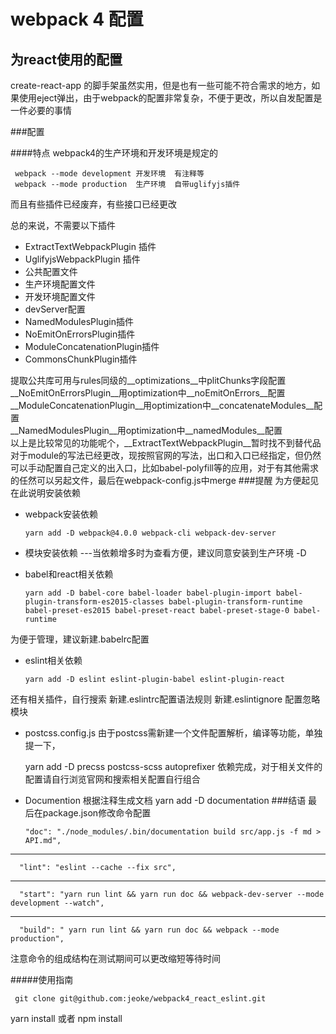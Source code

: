webpack 4 配置
===============
为react使用的配置
------------------
create-react-app 的脚手架虽然实用，但是也有一些可能不符合需求的地方，如果使用eject弹出，由于webpack的配置非常复杂，不便于更改，所以自发配置是一件必要的事情
     

###配置

####特点
webpack4的生产环境和开发环境是规定的

     webpack --mode development 开发环境  有注释等 
     webpack --mode production  生产环境  自带uglifyjs插件

   而且有些插件已经废弃，有些接口已经更改


总的来说，不需要以下插件
* ExtractTextWebpackPlugin 插件
* UglifyjsWebpackPlugin 插件
* 公共配置文件
* 生产环境配置文件
* 开发环境配置文件
* devServer配置
* NamedModulesPlugin插件
* NoEmitOnErrorsPlugin插件
* ModuleConcatenationPlugin插件
* CommonsChunkPlugin插件

提取公共库可用与rules同级的__optimizations__中plitChunks字段配置<br/>
__NoEmitOnErrorsPlugin__用optimization中__noEmitOnErrors__配置<br/>
__ModuleConcatenationPlugin__用optimization中__concatenateModules__配置<br/>
__NamedModulesPlugin__用optimization中__namedModules__配置<br/>
以上是比较常见的功能呢个，__ExtractTextWebpackPlugin__暂时找不到替代品
<br/>对于module的写法已经更改，现按照官网的写法，出口和入口已经指定，但仍然可以手动配置自己定义的出入口，比如babel-polyfill等的应用，对于有其他需求的任然可以另起文件，最后在webpack-config.js中merge
###提醒
为方便起见在此说明安装依赖
* webpack安装依赖 

      yarn add -D webpack@4.0.0 webpack-cli webpack-dev-server
* 模块安装依赖 ---当依赖增多时为查看方便，建议同意安装到生产环境 -D
* babel和react相关依赖

      yarn add -D babel-core babel-loader babel-plugin-import babel-plugin-transform-es2015-classes babel-plugin-transform-runtime babel-preset-es2015 babel-preset-react babel-preset-stage-0 babel-runtime 
为便于管理，建议新建.babelrc配置
* eslint相关依赖 

      yarn add -D eslint eslint-plugin-babel eslint-plugin-react 
还有相关插件，自行搜索 新建.eslintrc配置语法规则 新建.eslintignore 配置忽略模块
* postcss.config.js 由于postcss需新建一个文件配置解析，编译等功能，单独提一下，
       
     yarn add -D precss postcss-scss autoprefixer
依赖完成，对于相关文件的配置请自行浏览官网和搜索相关配置自行组合
* Documention 根据注释生成文档
      yarn add -D documentation
###结语
最后在package.json修改命令配置


      "doc": "./node_modules/.bin/documentation build src/app.js -f md > API.md",
*****

      "lint": "eslint --cache --fix src",
*****

      "start": "yarn run lint && yarn run doc && webpack-dev-server --mode development --watch",
*****

      "build": " yarn run lint && yarn run doc && webpack --mode production",
注意命令的组成结构在测试期间可以更改缩短等待时间

#####使用指南

     git clone git@github.com:jeoke/webpack4_react_eslint.git
   yarn install  或者 npm install